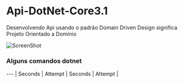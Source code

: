 # Api-DotNet-Core3.1

Desenvolvendo Api usando o padrão Domain Driven Design significa Projeto Orientado a Domínio

![ScreenShot](http://www.agileandart.com/wp-content/uploads/2010/07/Screen-shot-2010-07-16-at-09.50.18.png)

### Alguns comandos dotnet

--- |
Seconds |
Attempt |
Seconds |
Attempt |

